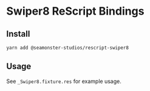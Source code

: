 # Swiper8 ReScript Bindings

## Install

`yarn add @seamonster-studios/rescript-swiper8`

## Usage 
See `_Swiper8.fixture.res` for example usage.